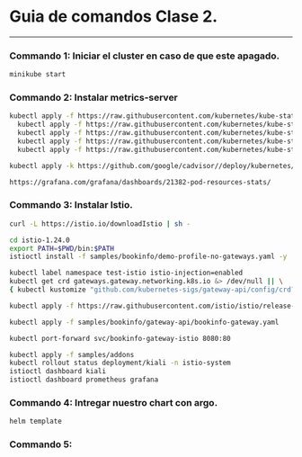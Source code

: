 # Guia de comandos Clase 2.

---

### Commando 1: Iniciar el cluster en caso de que este apagado.

```bash
minikube start
```

### Commando 2: Instalar metrics-server

```bash
kubectl apply -f https://raw.githubusercontent.com/kubernetes/kube-state-metrics/master/examples/standard/service-account.yaml && \
  kubectl apply -f https://raw.githubusercontent.com/kubernetes/kube-state-metrics/master/examples/standard/cluster-role.yaml && \
  kubectl apply -f https://raw.githubusercontent.com/kubernetes/kube-state-metrics/master/examples/standard/cluster-role-binding.yaml && \
  kubectl apply -f https://raw.githubusercontent.com/kubernetes/kube-state-metrics/master/examples/standard/deployment.yaml && \
  kubectl apply -f https://raw.githubusercontent.com/kubernetes/kube-state-metrics/master/examples/standard/service.yaml

kubectl apply -k https://github.com/google/cadvisor//deploy/kubernetes/base

https://grafana.com/grafana/dashboards/21382-pod-resources-stats/
```

### Commando 3: Instalar Istio.

```bash
curl -L https://istio.io/downloadIstio | sh -

cd istio-1.24.0
export PATH=$PWD/bin:$PATH
istioctl install -f samples/bookinfo/demo-profile-no-gateways.yaml -y

kubectl label namespace test-istio istio-injection=enabled
kubectl get crd gateways.gateway.networking.k8s.io &> /dev/null || \
{ kubectl kustomize "github.com/kubernetes-sigs/gateway-api/config/crd?ref=v1.2.0" | kubectl apply -f -; }

kubectl apply -f https://raw.githubusercontent.com/istio/istio/release-1.24/samples/bookinfo/platform/kube/bookinfo.yaml

kubectl apply -f samples/bookinfo/gateway-api/bookinfo-gateway.yaml

kubectl port-forward svc/bookinfo-gateway-istio 8080:80

kubectl apply -f samples/addons
kubectl rollout status deployment/kiali -n istio-system
istioctl dashboard kiali
istioctl dashboard prometheus grafana

```

### Commando 4: Intregar nuestro chart con argo.

```bash
helm template 
```

### Commando 5: 

```bash

  
```
